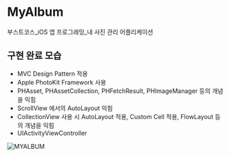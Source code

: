 # MyAlbum
부스트코스_iOS 앱 프로그래밍_내 사진 관리 어플리케이션

## 구현 완료 모습

- MVC Design Pattern 적용
- Apple PhotoKit Framework 사용
- PHAsset, PHAssetCollection, PHFetchResult, PHImageManager 등의 개념을 익힘
- ScrollView 에서의 AutoLayout 익힘
- CollectionView 사용 시 AutoLayout 적용, Custom Cell 적용, FlowLayout 등의 개념을 익힘
- UIActivityViewController 

![MYALBUM](https://user-images.githubusercontent.com/44637101/110229224-2847c900-7f4b-11eb-9b50-2a754bec8dc9.gif)
